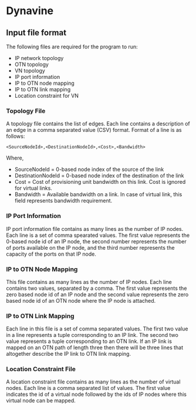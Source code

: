 # Dynavine
## Input file format

The following files are required for the program to run:
* IP network topology
* OTN topology
* VN topology
* IP port information
* IP to OTN node mapping
* IP to OTN link mapping
* Location constraint for VN

### Topology File
A topology file contains the list of edges. Each line contains a description of
an edge in a comma separated value (CSV) format. Format of a line is as follows:
```
<SourceNodeId>,<DestinationNodeId>,<Cost>,<Bandwidth>
```
Where,

* SourceNodeId = 0-based node index of the source of the link
* DestinationNodeId = 0-based node index of the destination of the link
* Cost = Cost of provisioning unit bandwidth on this link. Cost is ignored for
virtual links.
* Bandwidth = Available bandwidth on a link. In case of virtual link, this field
  represents bandwidth requirement.

### IP Port Information
IP port information file contains as many lines as the number of IP nodes. Each
line is a set of comma spearated values. The first value represents the 0-based
node id of an IP node, the second number represents the number of ports
available on the IP node, and the third number represents the capacity of the
ports on that IP node.

### IP to OTN Node Mapping
This file contains as many lines as the number of IP nodes. Each line contains
two values, separated by a comma. The first value represents the zero based node
id of an IP node and the second value represents the zero based node id of an
OTN node where the IP node is attached.

### IP to OTN Link Mapping
Each line in this file is a set of comma separated values. The first two value
in a line represents a tuple corresponding to an IP link. The second two value
represents a tuple corresponding to an OTN link. If an IP link is mapped on an
OTN path of length three then there will be three lines that altogether describe
the IP link to OTN link mapping.

### Location Constraint File
A location constraint file contains as many lines as the number of virtual
nodes. Each line is a comma separated list of values. The first value indicates
the id of a virtual node followed by the ids of IP nodes where this virtual node 
can be mapped.
